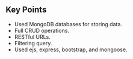 ## Key Points

- Used MongoDB databases for storing data.
- Full CRUD operations.
- RESTful URLs.
- Filtering query.
- Used ejs, express, bootstrap, and mongoose.
